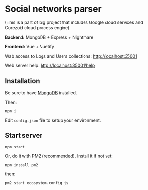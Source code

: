 # Social networks parser

(This is a part of big project that includes Google cloud services and Corezoid cloud process engine)

**Backend:** MongoDB + Express + Nightmare

**Frontend:** Vue + Vuetify

Wab access to Logs and Users collections: [http://localhost:35001](http://localhost)

Web server help: [http://localhost:35001/help](http://localhost:35001/help)

## Installation

Be sure to have [MongoDB](https://docs.mongodb.com/manual/installation/) installed.

Then:

```shell
npm i
```

Edit `config.json` file to setup your environment.

## Start server

```shell
npm start
```

Or, do it with PM2 (recommended).
Install it if not yet:

```shell
npm install pm2
```

then:

```shell
pm2 start ecosystem.config.js
```
